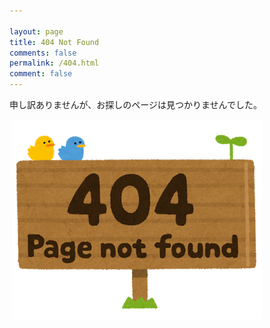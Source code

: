 ```yaml
---

layout: page
title: 404 Not Found
comments: false
permalink: /404.html
comment: false
---
```

申し訳ありませんが、お探しのページは見つかりませんでした。

​    ![](assets/images/404.png)

